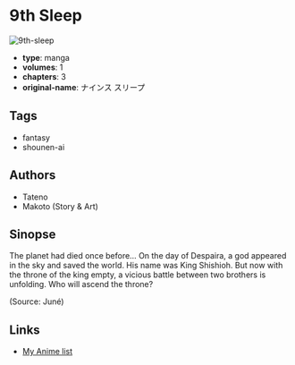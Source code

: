 # 9th Sleep

![9th-sleep](https://cdn.myanimelist.net/images/manga/2/5959.jpg)

-   **type**: manga
-   **volumes**: 1
-   **chapters**: 3
-   **original-name**: ナインス スリープ

## Tags

-   fantasy
-   shounen-ai

## Authors

-   Tateno
-   Makoto (Story & Art)

## Sinopse

The planet had died once before… On the day of Despaira, a god appeared in the sky and saved the world. His name was King Shishioh. But now with the throne of the king empty, a vicious battle between two brothers is unfolding. Who will ascend the throne?

(Source: Juné)

## Links

-   [My Anime list](https://myanimelist.net/manga/202/9th_Sleep)
